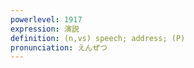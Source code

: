 ```yaml
---
powerlevel: 1917
expression: 演説
definition: (n,vs) speech; address; (P)
pronunciation: えんぜつ
---
```

